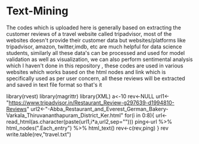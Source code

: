 # Text-Mining
The codes which is uploaded here is generally based on extracting the customer reviews of a travel website called tripadvisor, most of the websites doesn't provide their customer data but websites/platforms like tripadvisor, amazon, twitter,imdb, etc are much helpful for data science students, similarly all these data's can be processed and used for model validation as well as visualization, we can also perform sentimental analysis which I haven't done in this repository , these codes are used in various websites which works based on the html nodes and link which is specifically used as per user concern, all these reviews will be extracted and saved in text file format so that's it



library(rvest)
library(magrittr)
library(XML)
a<-10
rev<-NULL
url1<-"https://www.tripadvisor.in/Restaurant_Review-g297639-d1994810-Reviews"
url2<-"-Abba_Restaurant_and_Everest_German_Bakery-Varkala_Thiruvananthapuram_District_Ker.html"
for(i in 0:8){
  url<-read_html(as.character(paste(url1,i*a,url2,sep="")))
  ping<-url %>%
    html_nodes(".Each_entry") %>%
    html_text() 
  rev<-c(rev,ping)
}
rev
write.table(rev,"travel.txt")
